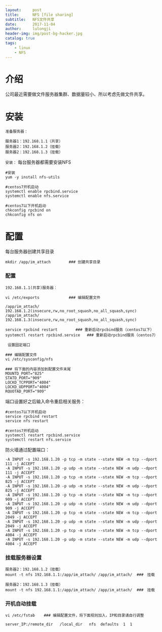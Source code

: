 ```yaml
---
layout:     post
title:      NFS [file sharing]
subtitle:   NFS文件共享
date:       2017-11-04
author:     lulongji
header-img: img/post-bg-hacker.jpg
catalog: true
tags:
    - linux
    - NFS
---
```


# 介绍
公司最近需要做文件服务器集群、数据量较小、所以考虑先做文件共享。


# 安装
```准备服务器：```

    服务器1：192.168.1.1（共享）
    服务器2：192.168.1.2（挂载）
    服务器2：192.168.1.3（挂载）

```安装：```
每台服务器都需要安装NFS

    #安装
    yum -y install nfs-utils 

    #centos7开机启动
    systemctl enable rpcbind.service
    systemctl enable nfs.service

    #centos7以下开机启动
    chkconfig rpcbind on
    chkconfig nfs on


# 配置

每台服务器创建共享目录

    mkdir /app/im_attach        ### 创建共享目录

###  配置

    192.168.1.1(共享)服务器：
    
    vi /etc/exports             ### 编辑配置文件

    /app/im_attach/ 192.168.1.2(insecure,rw,no_root_squash,no_all_squash,sync)
    /app/im_attach/ 192.168.1.3(insecure,rw,no_root_squash,no_all_squash,sync)

    service rpcbind restart        ### 重新启动rpcbind服务（centos7以下）
    systemctl restart rpcbind.service   ### 重新启动rpcbind服务（centos7）


``` 设置固定端口```

    ### 编辑配置文件
    vi /etc/sysconfig/nfs

    ### 将下面的内容添加到配置文件末尾     
    MOUNTD_PORT="825"
    STATD_PORT="909"
    LOCKD_TCPPORT="4004"
    LOCKD_UDPPORT="4004"
    RQUOTAD_PORT="909"

端口设置好之后输入命令重启相关服务：

    #centos7以下开机启动
    service rpcbind restart 
    service nfs restart
    
    #centos7开机启动
    systemctl restart rpcbind.service
    systemctl restart nfs.service


防火墙通过配置端口：

    -A INPUT -s 192.168.1.20 -p tcp -m state --state NEW -m tcp --dport 111 -j ACCEPT
    -A INPUT -s 192.168.1.20 -p udp -m state --state NEW -m udp --dport 111 -j ACCEPT
    -A INPUT -s 192.168.1.20 -p tcp -m state --state NEW -m tcp --dport 825 -j ACCEPT
    -A INPUT -s 192.168.1.20 -p udp -m state --state NEW -m udp --dport 825 -j ACCEPT
    -A INPUT -s 192.168.1.20 -p tcp -m state --state NEW -m tcp --dport 909 -j ACCEPT
    -A INPUT -s 192.168.1.20 -p udp -m state --state NEW -m udp --dport 909 -j ACCEPT
    -A INPUT -s 192.168.1.20 -p tcp -m state --state NEW -m tcp --dport 2049 -j ACCEPT
    -A INPUT -s 192.168.1.20 -p udp -m state --state NEW -m udp --dport 2049 -j ACCEPT
    -A INPUT -s 192.168.1.20 -p tcp -m state --state NEW -m tcp --dport 4004 -j ACCEPT
    -A INPUT -s 192.168.1.20 -p udp -m state --state NEW -m udp --dport 4004 -j ACCEPT


### 挂载服务器设置

    服务器2：192.168.1.2（挂载）
    mount -t nfs 192.168.1.1:/app/im_attach/ /app/im_attach/  ###　挂载   

    服务器2：192.168.1.3（挂载）
    mount -t nfs 192.168.1.1:/app/im_attach/ /app/im_attach/  ###　挂载   


### 开机自动挂载

    vi /etc/fstab    ### 编辑配置文件，将下面规则加入，IP和目录请自行调整

    server_IP:/remote_dir   /local_dir   nfs  defaults  1  1